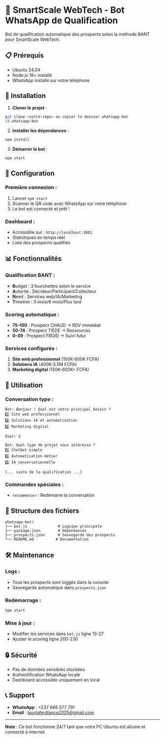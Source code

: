 # 🤖 SmartScale WebTech - Bot WhatsApp de Qualification

Bot de qualification automatique des prospects selon la méthode BANT pour SmartScale WebTech.

## 📋 Prérequis

- Ubuntu 24.04
- Node.js 18+ installé
- WhatsApp installé sur votre téléphone

## 🚀 Installation

1. **Cloner le projet** :
```bash
git clone <votre-repo> ou copier le dossier whatsapp-bot
cd whatsapp-bot
```

2. **Installer les dépendances** :
```bash
npm install
```

3. **Démarrer le bot** :
```bash
npm start
```

## 🔧 Configuration

### Première connexion :
1. Lancer `npm start`
2. Scanner le QR code avec WhatsApp sur votre téléphone
3. Le bot est connecté et prêt !

### Dashboard :
- Accessible sur : `http://localhost:3001`
- Statistiques en temps réel
- Liste des prospects qualifiés

## 📊 Fonctionnalités

### Qualification BANT :
- **B**udget : 3 fourchettes selon le service
- **A**utorité : Décideur/Participant/Collecteur
- **N**eed : Services web/IA/Marketing
- **T**imeline : 3 mois/6 mois/Plus tard

### Scoring automatique :
- **75-100** : Prospect CHAUD → RDV immédiat
- **50-74** : Prospect TIÈDE → Ressources
- **0-49** : Prospect FROID → Suivi futur

### Services configurés :
1. **Site web professionnel** (150K-600K FCFA)
2. **Solutions IA** (400K-3.5M FCFA)  
3. **Marketing digital** (150K-600K+ FCFA)

## 📱 Utilisation

### Conversation type :
```
Bot: Bonjour ! Quel est votre principal besoin ?
1️⃣ Site web professionnel
2️⃣ Solutions IA et automatisation
3️⃣ Marketing digital

User: 2

Bot: Quel type de projet vous intéresse ?
1️⃣ Chatbot simple
2️⃣ Automatisation métier
3️⃣ IA conversationnelle

[... suite de la qualification ...]
```

### Commandes spéciales :
- `recommencer` : Redémarre la conversation

## 📁 Structure des fichiers

```
whatsapp-bot/
├── bot.js              # Logique principale
├── package.json        # Dépendances
├── prospects.json      # Sauvegarde des prospects
└── README.md          # Documentation
```

## 🛠️ Maintenance

### Logs :
- Tous les prospects sont loggés dans la console
- Sauvegarde automatique dans `prospects.json`

### Redémarrage :
```bash
npm start
```

### Mise à jour :
- Modifier les services dans `bot.js` ligne 13-27
- Ajuster le scoring ligne 200-230

## 🔒 Sécurité

- Pas de données sensibles stockées
- Authentification WhatsApp locale
- Dashboard accessible uniquement en local

## 📞 Support

- **WhatsApp** : +237 686 577 791
- **Email** : launlaferdlance2025@gmail.com

---

**Note** : Ce bot fonctionne 24/7 tant que votre PC Ubuntu est allumé et connecté à internet.